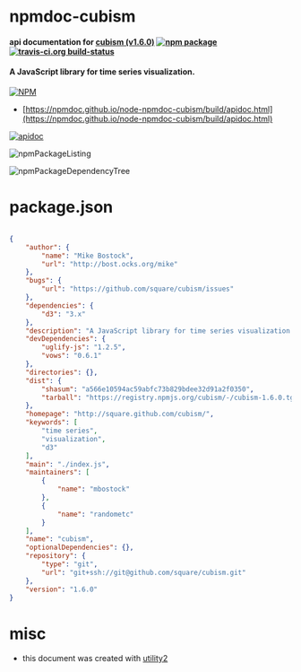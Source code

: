 # npmdoc-cubism

#### api documentation for  [cubism (v1.6.0)](http://square.github.com/cubism/)  [![npm package](https://img.shields.io/npm/v/npmdoc-cubism.svg?style=flat-square)](https://www.npmjs.org/package/npmdoc-cubism) [![travis-ci.org build-status](https://api.travis-ci.org/npmdoc/node-npmdoc-cubism.svg)](https://travis-ci.org/npmdoc/node-npmdoc-cubism)

#### A JavaScript library for time series visualization.

[![NPM](https://nodei.co/npm/cubism.png?downloads=true&downloadRank=true&stars=true)](https://www.npmjs.com/package/cubism)

- [https://npmdoc.github.io/node-npmdoc-cubism/build/apidoc.html](https://npmdoc.github.io/node-npmdoc-cubism/build/apidoc.html)

[![apidoc](https://npmdoc.github.io/node-npmdoc-cubism/build/screenCapture.buildCi.browser.%252Ftmp%252Fbuild%252Fapidoc.html.png)](https://npmdoc.github.io/node-npmdoc-cubism/build/apidoc.html)

![npmPackageListing](https://npmdoc.github.io/node-npmdoc-cubism/build/screenCapture.npmPackageListing.svg)

![npmPackageDependencyTree](https://npmdoc.github.io/node-npmdoc-cubism/build/screenCapture.npmPackageDependencyTree.svg)



# package.json

```json

{
    "author": {
        "name": "Mike Bostock",
        "url": "http://bost.ocks.org/mike"
    },
    "bugs": {
        "url": "https://github.com/square/cubism/issues"
    },
    "dependencies": {
        "d3": "3.x"
    },
    "description": "A JavaScript library for time series visualization.",
    "devDependencies": {
        "uglify-js": "1.2.5",
        "vows": "0.6.1"
    },
    "directories": {},
    "dist": {
        "shasum": "a566e10594ac59abfc73b829bdee32d91a2f0350",
        "tarball": "https://registry.npmjs.org/cubism/-/cubism-1.6.0.tgz"
    },
    "homepage": "http://square.github.com/cubism/",
    "keywords": [
        "time series",
        "visualization",
        "d3"
    ],
    "main": "./index.js",
    "maintainers": [
        {
            "name": "mbostock"
        },
        {
            "name": "randometc"
        }
    ],
    "name": "cubism",
    "optionalDependencies": {},
    "repository": {
        "type": "git",
        "url": "git+ssh://git@github.com/square/cubism.git"
    },
    "version": "1.6.0"
}
```



# misc
- this document was created with [utility2](https://github.com/kaizhu256/node-utility2)
